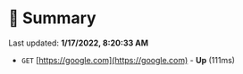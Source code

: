 # 📖 Summary
Last updated: **1/17/2022, 8:20:33 AM**

- `GET` [https://google.com](https://google.com) - **Up** (111ms)
